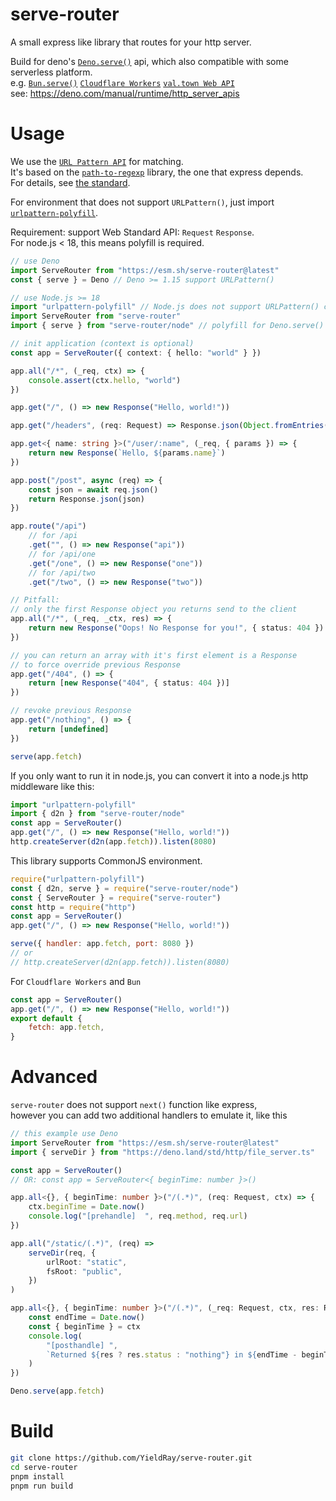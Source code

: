 # serve-router

A small express like library that routes for your http server.

Build for deno's [`Deno.serve()`](https://deno.land/api?s=Deno.serve) api, which also compatible with some serverless platform.  
e.g. [`Bun.serve()`](https://bun.sh/docs/api/http#bun-serve) [`Cloudflare Workers`](https://workers.dev/) [`val.town Web API`](https://www.val.town/v/yieldray.serve_router)  
see: <https://deno.com/manual/runtime/http_server_apis>

# Usage

We use the [`URL Pattern API`](https://developer.mozilla.org/en-US/docs/Web/API/URL_Pattern_API) for matching.  
It's based on the [`path-to-regexp`](https://github.com/pillarjs/path-to-regexp) library, the one that express depends.  
For details, see [the standard](https://urlpattern.spec.whatwg.org/).

For environment that does not support `URLPattern()`, just import [`urlpattern-polyfill`](https://www.npmjs.com/package/urlpattern-polyfill).

Requirement: support Web Standard API: `Request` `Response`.  
For node.js < 18, this means polyfill is required.

```ts
// use Deno
import ServeRouter from "https://esm.sh/serve-router@latest"
const { serve } = Deno // Deno >= 1.15 support URLPattern()

// use Node.js >= 18
import "urlpattern-polyfill" // Node.js does not support URLPattern() currently
import ServeRouter from "serve-router"
import { serve } from "serve-router/node" // polyfill for Deno.serve()

// init application (context is optional)
const app = ServeRouter({ context: { hello: "world" } })

app.all("/*", (_req, ctx) => {
    console.assert(ctx.hello, "world")
})

app.get("/", () => new Response("Hello, world!"))

app.get("/headers", (req: Request) => Response.json(Object.fromEntries(req.headers.entries())))

app.get<{ name: string }>("/user/:name", (_req, { params }) => {
    return new Response(`Hello, ${params.name}`)
})

app.post("/post", async (req) => {
    const json = await req.json()
    return Response.json(json)
})

app.route("/api")
    // for /api
    .get("", () => new Response("api"))
    // for /api/one
    .get("/one", () => new Response("one"))
    // for /api/two
    .get("/two", () => new Response("two"))

// Pitfall:
// only the first Response object you returns send to the client
app.all("/*", (_req, _ctx, res) => {
    return new Response("Oops! No Response for you!", { status: 404 })
})

// you can return an array with it's first element is a Response
// to force override previous Response
app.get("/404", () => {
    return [new Response("404", { status: 404 })]
})

// revoke previous Response
app.get("/nothing", () => {
    return [undefined]
})

serve(app.fetch)
```

If you only want to run it in node.js, you can convert it into a node.js http middleware like this:

```js
import "urlpattern-polyfill"
import { d2n } from "serve-router/node"
const app = ServeRouter()
app.get("/", () => new Response("Hello, world!"))
http.createServer(d2n(app.fetch)).listen(8080)
```

This library supports CommonJS environment.

```js
require("urlpattern-polyfill")
const { d2n, serve } = require("serve-router/node")
const { ServeRouter } = require("serve-router")
const http = require("http")
const app = ServeRouter()
app.get("/", () => new Response("Hello, world!"))

serve({ handler: app.fetch, port: 8080 })
// or
// http.createServer(d2n(app.fetch)).listen(8080)
```

For `Cloudflare Workers` and `Bun`

```js
const app = ServeRouter()
app.get("/", () => new Response("Hello, world!"))
export default {
    fetch: app.fetch,
}
```

# Advanced

`serve-router` does not support `next()` function like express,  
however you can add two additional handlers to emulate it, like this

```ts
// this example use Deno
import ServeRouter from "https://esm.sh/serve-router@latest"
import { serveDir } from "https://deno.land/std/http/file_server.ts"

const app = ServeRouter()
// OR: const app = ServeRouter<{ beginTime: number }>()

app.all<{}, { beginTime: number }>("/(.*)", (req: Request, ctx) => {
    ctx.beginTime = Date.now()
    console.log("[prehandle]  ", req.method, req.url)
})

app.all("/static/(.*)", (req) =>
    serveDir(req, {
        urlRoot: "static",
        fsRoot: "public",
    })
)

app.all<{}, { beginTime: number }>("/(.*)", (_req: Request, ctx, res: Response | null) => {
    const endTime = Date.now()
    const { beginTime } = ctx
    console.log(
        "[posthandle] ",
        `Returned ${res ? res.status : "nothing"} in ${endTime - beginTime}ms`
    )
})

Deno.serve(app.fetch)
```

# Build

```sh
git clone https://github.com/YieldRay/serve-router.git
cd serve-router
pnpm install
pnpm run build
```
